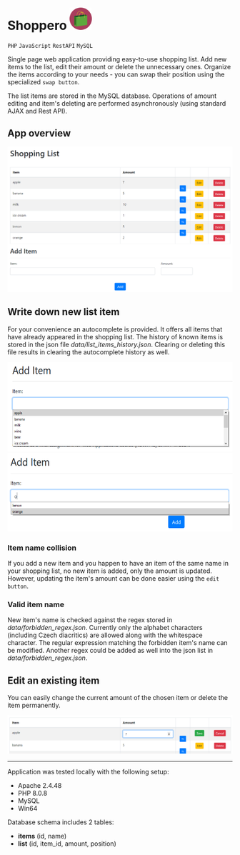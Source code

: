 # Shoppero <img src=".\style\icon.png" width="50" height="50" />
`PHP` `JavaScript` `RestAPI` `MySQL`

Single page web application providing easy-to-use shopping list. Add new items to the list, edit their amount or delete the unnecessary ones. Organize the items according to your needs - you can swap their position using the specialized `swap button`.

The list items are stored in the MySQL database. Operations of amount editing and item's deleting are performed asynchronously (using standard AJAX and Rest API).

## App overview
<img src=".\documentation\gallery\overview.png"/>

## Write down new list item
For your convenience an autocomplete is provided. It offers all items that have already appeared in the shopping list. The history of known items is stored in the json file *data/list_items_history.json*. Clearing or deleting this file results in clearing the autocomplete history as well.

<img src=".\documentation\gallery\add_item_autocomplete_1.png" height="200" />
<img src=".\documentation\gallery\add_item_autocomplete_2.png" height="177" />

### Item name collision
If you add a new item and you happen to have an item of the same name in your shopping list, no new item is added, only the amount is updated. However, updating the item's amount can be done easier using the `edit button`.

### Valid item name
New item's name is checked against the regex stored in *data/forbidden_regex.json*. Currently only the alphabet characters (including Czech diacritics) are allowed along with the whitespace character. The regular expression matching the forbidden item's name can be modified. Another regex could be added as well into the json list in *data/forbidden_regex.json*.

## Edit an existing item
You can easily change the current amount of the chosen item or delete the item permanently.

<img src=".\documentation\gallery\item_amount_edit.png" />

---
Application was tested locally with the following setup:
- Apache 2.4.48
- PHP 8.0.8
- MySQL 
- Win64

Database schema includes 2 tables:
- **items** (id, name)
- **list** (id, item_id, amount, position)

